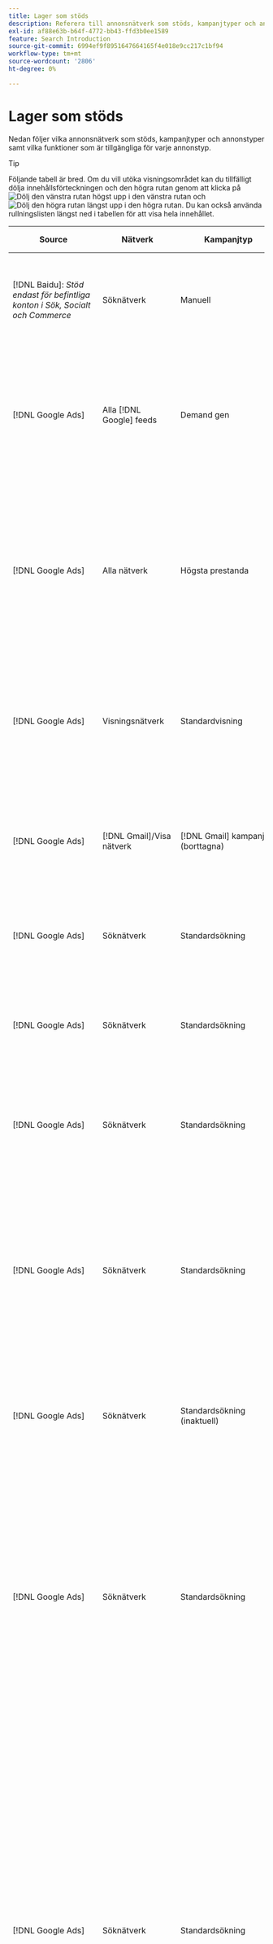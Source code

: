 ```yaml
---
title: Lager som stöds
description: Referera till annonsnätverk som stöds, kampanjtyper och annonstyper.
exl-id: af88e63b-b64f-4772-bb43-ffd3b0ee1589
feature: Search Introduction
source-git-commit: 6994ef9f8951647664165f4e018e9cc217c1bf94
workflow-type: tm+mt
source-wordcount: '2806'
ht-degree: 0%

---
```


# Lager som stöds

Nedan följer vilka annonsnätverk som stöds, kampanjtyper och annonstyper samt vilka funktioner som är tillgängliga för varje annonstyp.

>[!TIP]
>
>Följande tabell är bred. Om du vill utöka visningsområdet kan du tillfälligt dölja innehållsförteckningen och den högra rutan genom att klicka på ![Dölj den vänstra rutan](/help/dsp/assets/hide-left-pane.png "Dölj den vänstra rutan") högst upp i den vänstra rutan och ![Dölj den högra rutan](/help/dsp/assets/hide-right-pane.png "Dölj den högra rutan") längst upp i den högra rutan. Du kan också använda rullningslisten längst ned i tabellen för att visa hela innehållet.

| Source | Nätverk | Kampanjtyp | Annonstyp | Synkronisera och visa | Skapa/redigera | Spår [^1] | Optimera [^2] | Rapport | Adobe Analytics Support[^3] |
|----|----|----|----|----|----|----|----|----|----|
| [!DNL Baidu]: *Stöd endast för befintliga konton i Sök, Socialt och Commerce* | Söknätverk | Manuell | Text ad | Automatisk synkronisering via API | Skapa/redigera med [kampanjhanteringsvyer](/help/search-social-commerce/campaign-management/campaigns/campaign-management-options.md) och [kalkylblad](/help/search-social-commerce/campaign-management/bulksheets/bulksheet-about.md) | Ja | Kampanjer med enbart manuell CPC-anbudsstrategi | Data på annonsnivå | [!DNL Analytics]-data för sökning, sociala medier och Commerce<br><br>Ad-nivådata från sökning, sociala medier och Commerce till | [!DNL Analytics] |
| [!DNL Google Ads] | Alla [!DNL Google] feeds | Demand gen | Demand Gen carousel ad (multi-image ad)<br><br>Demand Gen image ad<br><br>Demand Gen product ad<br><br>Demand Gen video ad | Automatisk synkronisering via API | Inga alternativ för att skapa/redigera | Ja | Endast Carousel- och bildannonser. Endast hybridportföljer <br><br>Anbud och anbudsstrategimål ställs in på kampanjnivån, tillsammans med kampanjbudgetar, enligt optimeringstypen. | Data på annonsnivå | Data på annonsnivå för Search, Social och Commerce [med den uppgraderade spårningskoden för AMO-ID](/help/integrations/analytics/ids.md#amo-id-formats)[^4]<br><br>Data på annonsnivå från Search, Social och Commerce till | [!DNL Analytics] |
| [!DNL Google Ads] | Alla nätverk | Högsta prestanda | Alla annonstyper | Automatisk synkronisering via API | Skapa/redigera kampanjer och ladda upp annonsresurser i kampanjinställningarna i [!UICONTROL Campaigns] > [!UICONTROL Campaigns]<br><br>Endast nödvändiga inställningar är tillgängliga. Logga in på redigeraren för [!DNL [!DNL Google Ads] Ads] om du vill se valfria inställningar och listgrupper. | Ja | I hybridportföljer anges endast<br><br>mål för anbudsstrategier på kampanjnivå, tillsammans med kampanjbudgetar. | Data på kampanjnivå <br><br>Data för listgrupper är inte tillgängliga och annonsnätverket tillhandahåller inte data på ad-nivå. | [!DNL Analytics]-data för sökning, sociala medier och Commerce<br><br>Kampanjdata från sökning, sociala medier och Commerce till analyser. Kräver den uppgraderade spårningskoden för [AMO ID](/help/integrations/analytics/ids.md#amo-id-formats). |
| [!DNL Google Ads] | Visningsnätverk | Standardvisning | Bildannons | Automatisk synkronisering via API | Redigera URL och status endast med [kalkylblad](/help/search-social-commerce/campaign-management/bulksheets/bulksheet-about.md) | Ja, när du lägger till klickspårningstaggar manuellt för att spåra mallar i annonsnätverket | — | Data på annonsnivå, men inga genomskinliga data | [!DNL Analytics]-data för sökning, sociala medier och Commerce<br><br>Ad-nivådata från sökning, sociala medier och Commerce till analyser, men inga genomskinliga data |
| [!DNL Google Ads] | [!DNL Gmail]/Visa nätverk | [!DNL Gmail] kampanjer (borttagna) | [!DNL Gmail] annons | Ingen synkronisering | Inga alternativ för att skapa/redigera | — | — | Endast äldre kampanjdata | Data från äldre analyser för sökning, sociala medier och Commerce<br><br>Gammala kampanjdata från sökning, sociala medier och Commerce till | [!DNL Analytics] |
| [!DNL Google Ads] | Söknätverk | Standardsökning | Annonsering endast för samtal | Automatisk synkronisering via API | Skapa/redigera med [kampanjhanteringsvyer](/help/search-social-commerce/campaign-management/campaigns/campaign-management-options.md) | Ja, med landningssidans suffix och spårningsmall på kontonivå eller genom att lägga till dem manuellt på annonsnivå i [!DNL [!DNL Google Ads] Ads] Manager | — | Lägg endast till visningar och klickningar på gruppnivå från annonsnätverket - inga intäkter | — |
| [!DNL Google Ads] | Söknätverk | Standardsökning | \[Expanderad\] Dynamisk sökannons | Automatisk synkronisering via API | Skapa/redigera med [kampanjhanteringsvyer](/help/search-social-commerce/campaign-management/campaigns/campaign-management-options.md) och [kalkylblad](/help/search-social-commerce/campaign-management/bulksheets/bulksheet-about.md) | Ja | Ja<br><br>För annonsgrupper när kampanjen anger en webbplatsdomän, annars för dynamiska sökmål. | Kampanj- och annonsgruppsdata<br><br>Annonsnätverket tillhandahåller inte data på annonsnivå. | [!DNL Analytics]-data för sökning, sociala medier och Commerce<br><br>Kampanjdata och annonsgruppsdata från sökning, sociala medier och Commerce till | [!DNL Analytics] |
| [!DNL Google Ads] | Söknätverk | Standardsökning | Utökad textannons (borttagen i juni 2022) | Automatisk synkronisering via API | Ta bara bort med [kampanjhanteringsvyer](/help/search-social-commerce/campaign-management/campaigns/campaign-management-options.md), [kalkylblad](/help/search-social-commerce/campaign-management/bulksheets/bulksheet-about.md) och [lagerhanteringsflöden](/help/search-social-commerce/campaign-management/inventory-feeds/inventory-feeds-about.md) | Ja | — | Data på annonsnivå | [!DNL Analytics]-data för sökning, sociala medier och Commerce<br><br>Ad-nivådata från sökning, sociala medier och Commerce till | [!DNL Analytics] |
| [!DNL Google Ads] | Söknätverk | Standardsökning | Responsiv sökannons | Automatisk synkronisering via API | Skapa/redigera med [kampanjhanteringsvyer](/help/search-social-commerce/campaign-management/campaigns/campaign-management-options.md), [kalkylblad](/help/search-social-commerce/campaign-management/bulksheets/bulksheet-about.md) och [lagerhanteringsflöden](/help/search-social-commerce/campaign-management/inventory-feeds/inventory-feeds-about.md) | Ja | Ja | Data på annonsnivå för alla tillgängliga annonselement<br><br><b>Obs!</b> [!DNL [!DNL Google Ads] Ads] tillhandahåller inte data utanför sina redigeringsprogram om de textkombinationer som visades som annonser. Mer information om rapportering för varje textkombination finns i [[!DNL [!DNL Google Ads] Ads]-dokumentationen](https://support.google.com/google-ads/answer/7684791). | [!DNL Analytics]-data för sökning, sociala medier och Commerce<br><br>Ad-nivådata från sökning, sociala medier och Commerce till | [!DNL Analytics] |
| [!DNL Google Ads] | Söknätverk | Standardsökning (inaktuell) | Text ad | Automatisk synkronisering via API | Statusändringar av befintliga annonser använder endast [kalkylblad](/help/search-social-commerce/campaign-management/bulksheets/bulksheet-about.md) | Ja | Ja | Data på annonsnivå | [!DNL Analytics]-data för sökning, sociala medier och Commerce<br><br>Ad-nivådata från sökning, sociala medier och Commerce till | [!DNL Analytics] |
| [!DNL Google Ads] | Söknätverk | Standardsökning | <i>Tillägg:</i><br><br>Webbplatslänk (konto-, kampanj- och annonsgruppsnivå) | Automatisk synkronisering via API | Skapa/redigera med [kampanjhanteringsvyer](/help/search-social-commerce/campaign-management/campaigns/campaign-management-options.md) och [kalkylblad](/help/search-social-commerce/campaign-management/bulksheets/bulksheet-about.md) | —<br><br>Webbplatslänkar har ett&quot;spårningsmall&quot;-fält, men i Sök, Socialt och Commerce mappas klickningar och resulterande konverteringar till det associerade nyckelordet, inte till den enskilda platslänken. | — Search, Social, &amp; Commerce optimerar inte för webblänken. I stället optimeras det till det nyckelord som är associerat med den annons som innehåller sitelink. | —<br><br>Det finns tillgängliga data för det associerade nyckelordet. I [!DNL Google Ads] kan du se prestandadata på sitelänknivå på fliken [!DNL Campaigns] > [!DNL Ad Extensions].<br><br>Generera en [Transaktionsrapport](/help/search-social-commerce/reports/management/basic-advanced/transaction-report.md) om du vill se vilka individuella konverteringar som har gjorts med ett klick på en länk. Kolumnvärdet [!UICONTROL Link Type] för en sitelink är <code>sl:&lt;Platslänkstext></code>, t.ex. sl:Se Aktuella erbjudanden. | Data för det associerade nyckelordet endast från Search, Social och Commerce till | [!DNL Analytics] |
| [!DNL Google Ads] | Söknätverk | Standardsökning | <i>Andra annonstillägg:</i><br><br>Bildtexttillägg<br><br>Platstillägg<br><br>Telefontillägg | Automatisk synkronisering via API | Hantera pratbubblor och telefontillägg med [kampanjhanteringsvyer](/help/search-social-commerce/campaign-management/campaigns/campaign-management-options.md).<br><br>Platstillägg är inte tillgängliga. Dina befintliga platstilläggsassociationer synkroniseras men kan bara tas bort. | —<br><br>Webbplatslänkar har ett&quot;spårningsmall&quot;-fält, men i Sök, Socialt och Commerce mappas klickningar och resulterande konverteringar till det associerade nyckelordet, inte till den enskilda platslänken.<br><br>Andra typer av annonstillägg har ingen URL att spåra och det går inte att mappa konverteringsdata till dem med Search, Social och Commerce. | — | —<br><br>[!DNL Google Ads] mappar klickningarna på ett tillägg till nyckelordet som är associerat med annonsen som tillägget ingår i.<br><br>Det finns inga kostnadsdata eller klickdata på tilläggsnivån i Sök, Socialt och Commerce. I [!DNL Google Ads] kan du se kostnad och klicka på data på tilläggsnivån på fliken [!DNL Campaigns] > [!DNL Ad Extensions] .<br><br>Generera en [Transaktionsrapport](/help/search-social-commerce/reports/management/basic-advanced/transaction-report.md) om du vill se vilka individuella konverteringar som har gjorts med ett klick på en webbplatslänk. Kolumnen [!UICONTROL Link Type] för en platslänkar är <code>sl:&lt;Platslänkstext></code>, t.ex. sl:Se Aktuella erbjudanden. | Data för det associerade nyckelordet endast från Search, Social och Commerce till | [!DNL Analytics] |
| [!DNL Google Ads] | Shoppingnätverk | Standard shopping | Butiksannons (Creative type &quot;Product&quot;) | Automatisk synkronisering via API | Annonskopian genereras automatiskt för produktgrupper i annonsgruppen. Redigera annonsstatus endast med [bulksheets](/help/search-social-commerce/campaign-management/bulksheets/bulksheet-about.md) och [lagerhanteringsflöden](/help/search-social-commerce/campaign-management/inventory-feeds/inventory-feeds-about.md)<br><br>Du kan skapa de överordnade kampanjerna, annonsgrupperna och produktgrupperna och redigera deras status endast med hjälp av [kampanjhanteringsvyer](/help/search-social-commerce/campaign-management/campaigns/campaign-management-options.md), [bulksheets](/help/search-social-commerce/campaign-management/bulksheets/bulksheet-about.md) och [lagerhanteringsflöden](/help/search-social-commerce/campaign-management/inventory-feeds/inventory-feeds-about.md). | Ja, när du lägger till klickspårningstaggar manuellt för att spåra mallar i annonsnätverket | Ja | Kampanj-, annonsgrupps- och produktgruppsdata [!DNL Google Ads] tillhandahåller inte data på annonsnivå för shoppingkampanjer. | [!DNL Analytics]-data för sökning, sociala medier och Commerce<br><br>Kampanj-, annonsgrupps- och produktgruppsdata från sökning, sociala medier och Commerce till | [!DNL Analytics] |
| [!DNL Google Ads] | [!DNL YouTube] | Video | Videoannons | Synkronisering via API kräver [deltagande](/help/search-social-commerce/tools/sync-inventory.md)<br><br>Endast grundläggande annonsinformation, utan miniatyrbilder | Inga alternativ för att skapa/redigera | Ja, när du lägger till klickspårningstaggar manuellt för att spåra mallar i annonsnätverket | Kampanjer med anbudsstrategin [!UICONTROL Maximize Conversions] i hybridportföljer <br><br>Den hybridportföljen får endast innehålla [!DNL YouTube] kampanjer. | Kampanj- och annonsgruppsdata<br><br>Annonsnätverket tillhandahåller inte data på annonsnivå. | [!DNL Analytics]-data för sökning, sociala medier och Commerce<br><br>Kampanjdata och annonsgruppsdata från sökning, sociala medier och Commerce till | [!DNL Analytics] |
| [!DNL Microsoft Advertising] | Alla nätverk | Högsta prestanda | Alla annonstyper | Automatisk synkronisering via API | Skapa/redigera kampanjer i [!UICONTROL Campaigns] > [!UICONTROL Campaigns]. | Ja | I hybridportföljer anges endast<br><br>mål för anbudsstrategier på kampanjnivå, tillsammans med kampanjbudgetar. | Resursgruppsdata<br><br>Annonsnätverket tillhandahåller inte data på annonsnivå. | [!DNL Analytics] data för sökning, sociala medier och Commerce<br><br>Resursgruppsdata från sökning, sociala medier och Commerce till | [!DNL Analytics] |
| [!DNL Microsoft Advertising] | Målgruppsnätverk | Målgruppskampanjtyper: <br><br>[!UICONTROL Audience (image)] och [!UICONTROL Audience] (feed)) | Responsiv annons<br><br>Inkluderar bildbaserade annonser och produktfeedbaserade annonser endast för målgruppsnätverket | Automatisk synkronisering via API | Skapa/redigera med [kampanjhanteringsvyer](/help/search-social-commerce/campaign-management/campaigns/campaign-management-options.md) och [kalkylblad](/help/search-social-commerce/campaign-management/bulksheets/bulksheet-about.md) | Ja | Förbättrade CPC-kampanjer (eCPC), kampanjer med anbudsstrategin [!UICONTROL Maximize Conversions] i hybridportföljer | Data på annonsnivå | [!DNL Analytics]-data för sökning, sociala medier och Commerce<br><br>Ad-nivådata från sökning, sociala medier och Commerce till | [!DNL Analytics] |
| [!DNL Microsoft Advertising] | Målgruppsnätverk | [!UICONTROL Audience Video] | Responsiv annons | Automatisk synkronisering via API | Skapa överordnade kampanjer och annonsgrupper med [kampanjhanteringsvyer](/help/search-social-commerce/campaign-management/campaigns/campaign-management-options.md). | Ja | Ja för förbättrade CPC-kampanjer (eCPC)<br><br>Inte tillgängligt för CPM-kampanjer | Data på annonsnivå | [!DNL Analytics]-data för sökning, sociala medier och Commerce<br><br>Ad-nivådata från sökning, sociala medier och Commerce till | [!DNL Analytics] |
| [!DNL Microsoft Advertising] | Målgruppsnätverk | [!UICONTROL Audience CTV Video] | Responsiv annons | Automatisk synkronisering via API | Skapa överordnade kampanjer och annonsgrupper med [kampanjhanteringsvyer](/help/search-social-commerce/campaign-management/campaigns/campaign-management-options.md). | Ja | Ja för förbättrade CPC-kampanjer (eCPC)<br><br>Inte tillgängligt för CPM-kampanjer | Data på annonsnivå | [!DNL Analytics]-data för sökning, sociala medier och Commerce<br><br>Ad-nivådata från sökning, sociala medier och Commerce till | [!DNL Analytics] |
| [!DNL Microsoft Advertising] | Målgruppsnätverk | Sök | Utökad text och med [!DNL Prefer Audience Ad Format] markerat | Automatisk synkronisering via API | Skapa/redigera med [kampanjhanteringsvyer](/help/search-social-commerce/campaign-management/campaigns/campaign-management-options.md)<br><br>Inget stöd för bildtillägg | Ja | Ja | Data på annonsnivå | [!DNL Analytics]-data för sökning, sociala medier och Commerce<br><br>Ad-nivådata från sökning, sociala medier och Commerce till | [!DNL Analytics] |
| [!DNL Microsoft Advertising] | Målgrupps- och söknätverk | Shoppingkampanjer för varumärken:<br><br>Varumärkesshopping: använder anbudsstrategin [!UICONTROL Manual CPC]<br><br>Varumärkeskampanjer: använder anbudsstrategin [!UICONTROL Cost per Sale] | Produktannons | Automatisk synkronisering via API | Skapa den överordnade kampanjen, annonsgruppen och produktgrupperna med hjälp av [kampanjhanteringsvyer](/help/search-social-commerce/campaign-management/campaigns/campaign-management-options.md). | Ja | Nej | Produktgruppnivådata | [!DNL Analytics] data för sökning, sociala medier och Commerce<br><br>Produktgruppsdata från sökning, sociala medier och Commerce till | [!DNL Analytics] |
| [!DNL Microsoft Advertising] | [!DNL Microsoft Store] | Butiksannons | Produktannons | Automatisk synkronisering via API | Skapa den överordnade kampanjen, annonsgruppen och produktgrupperna med hjälp av [kampanjhanteringsvyer](/help/search-social-commerce/campaign-management/campaigns/campaign-management-options.md). | Ja | Ja för [!UICONTROL Manual CPC] kampanjer. <br><br>Inte tillgängligt för [!UICONTROL Manual CPA] kampanjer. | Produktgruppnivådata | [!DNL Analytics] data för sökning, sociala medier och Commerce<br><br>Produktgruppsdata från sökning, sociala medier och Commerce till | [!DNL Analytics] |
| [!DNL Microsoft Advertising] | Söknätverk | Sök | \[Expanderad\] Dynamisk sökannons | Automatisk synkronisering via API | Skapa/redigera med [kampanjhanteringsvyer](/help/search-social-commerce/campaign-management/campaigns/campaign-management-options.md) och [kalkylblad](/help/search-social-commerce/campaign-management/bulksheets/bulksheet-about.md) | Ja | Ja | Data på annonsnivå | [!DNL Analytics]-data för sökning, sociala medier och Commerce<br><br>Ad-nivådata från sökning, sociala medier och Commerce till | [!DNL Analytics] |
| [!DNL Microsoft Advertising] | Söknätverk | Sök | Expanderad textannons (borttagen i februari 2023) | Automatisk synkronisering via API | Redigera status för befintliga annonser endast med [kampanjhanteringsvyer](/help/search-social-commerce/campaign-management/campaigns/campaign-management-options.md), [kalkylblad](/help/search-social-commerce/campaign-management/bulksheets/bulksheet-about.md) och [lagerhanteringsflöden](/help/search-social-commerce/campaign-management/inventory-feeds/inventory-feeds-about.md) | Ja | Ja | Data på annonsnivå | [!DNL Analytics]-data för sökning, sociala medier och Commerce<br><br>Ad-nivådata från sökning, sociala medier och Commerce till | [!DNL Analytics] |
| [!DNL Microsoft Advertising] | Söknätverk | Sök | Multimediareklam | Automatisk synkronisering via API | Skapa/redigera med [kampanjhanteringsvyer](/help/search-social-commerce/campaign-management/campaigns/campaign-management-options.md). Redigera stöd även för status och URL:er endast i [kalkylblad](/help/search-social-commerce/campaign-management/bulksheets/bulksheet-about.md) | Ja | Ja | Data på annonsnivå | [!DNL Analytics]-data för sökning, sociala medier och Commerce<br><br>Ad-nivådata från sökning, sociala medier och Commerce till | [!DNL Analytics] |
| [!DNL Microsoft Advertising] | Söknätverk | Sök | Responsiv sökannons | Automatisk synkronisering via API | Skapa/redigera med [kampanjhanteringsvyer](/help/search-social-commerce/campaign-management/campaigns/campaign-management-options.md), [kalkylblad](/help/search-social-commerce/campaign-management/bulksheets/bulksheet-about.md) och [lagerhanteringsflöden](/help/search-social-commerce/campaign-management/inventory-feeds/inventory-feeds-about.md) | Ja | Ja | Data på annonsnivå | [!DNL Analytics]-data för sökning, sociala medier och Commerce<br><br>Ad-nivådata från sökning, sociala medier och Commerce till | [!DNL Analytics] |
| [!DNL Microsoft Advertising] | Söknätverk | Sök | Standard text ad (utgått 2017) | Automatisk synkronisering via API | Redigera bara med [kampanjhanteringsvyer](/help/search-social-commerce/campaign-management/campaigns/campaign-management-options.md) och [kalkylblad](/help/search-social-commerce/campaign-management/bulksheets/bulksheet-about.md) | Ja | Ja | Data på annonsnivå | [!DNL Analytics]-data för sökning, sociala medier och Commerce<br><br>Ad-nivådata från sökning, sociala medier och Commerce till | [!DNL Analytics] |
| [!DNL Microsoft Advertising] | Söknätverk | Standardsökning | <i>Lägg till tillägg:</i><br><br>Sitelink (kampanjnivå) | Automatisk synkronisering via API | Skapa/redigera med [kampanjhanteringsvyer](/help/search-social-commerce/campaign-management/campaigns/campaign-management-options.md) och [kalkylblad](/help/search-social-commerce/campaign-management/bulksheets/bulksheet-about.md) | —<br><br>Sitelinks på kampanjnivå har ett [!UICONTROL Tracking Template]-fält, men i Sök, Socialt och Commerce mappas klickningar och resulterande konverteringar till det associerade nyckelordet, inte till den enskilda sitelänken. | —<br><br>Search, Social, &amp; Commerce optimerar inte för webblänken. I stället optimeras det till det nyckelord som är associerat med den annons som innehåller sitelink. | —<br><br>Det finns tillgängliga data för det associerade nyckelordet. Använd [!DNL Microsoft Advertising]-annonsredigeraren för prestandadata på sitelänknivå.<br><br>Generera en [Transaktionsrapport](/help/search-social-commerce/reports/management/basic-advanced/transaction-report.md) om du vill se vilka individuella konverteringar som har gjorts med ett klick på en länk. Kolumnen [!UICONTROL Link Type] för en platslänkar är <code>sl:&lt;Platslänkstext></code>, t.ex. sl:Se Aktuella erbjudanden. | Data för det associerade nyckelordet endast från Search, Social och Commerce till | [!DNL Analytics] |
| [!DNL Microsoft Advertising] | Shoppingnätverk | Standard Shopping | Produktannons | Automatisk synkronisering via API | Skapa/redigera endast kampanjrader med [kampanjhanteringsvyer](/help/search-social-commerce/campaign-management/campaigns/campaign-management-options.md) och [kalkylblad](/help/search-social-commerce/campaign-management/bulksheets/bulksheet-about.md); annonser genereras automatiskt. Du kan skapa den överordnade kampanjen, annonsgruppen och produktgrupperna med hjälp av [kampanjhanteringsvyer](/help/search-social-commerce/campaign-management/campaigns/campaign-management-options.md), [bulksheets](/help/search-social-commerce/campaign-management/bulksheets/bulksheet-about.md) och [lagerhanteringsflöden](/help/search-social-commerce/campaign-management/inventory-feeds/inventory-feeds-about.md). | Ja, när du lägger till klickspårningstaggar manuellt för att spåra mallar i annonsnätverket | Ja | Data på annonsnivå<br><br>Generera en [Transaktionsrapport](/help/search-social-commerce/reports/management/basic-advanced/transaction-report.md) om du vill se vilka individuella konverteringar som ett klick har resulterat i. Kolumnen [!UICONTROL Link Type] för en produktlista är `pla:&lt;product ID&gt;`, till exempel pla:8525822. | [!DNL Analytics]-data för sökning, sociala medier och Commerce<br><br>Ad-nivådata från sökning, sociala medier och Commerce till | [!DNL Analytics] |
| [!DNL Microsoft Advertising] | Shoppingnätverk: Smart shopping | Smart Shopping (funktionen Beta i Search, Social och Commerce) | Produktannons | Automatisk synkronisering via API som standard, men kan [avanmäts](/help/search-social-commerce/tools/sync-inventory.md) | Inga alternativ för att skapa/redigera | Ja, när du lägger till klickspårningstaggar manuellt för att spåra mallar i annonsnätverket | Sök efter kampanjer med offertstrategierna [!UICONTROL Maximize Conversion Value] och [!UICONTROL tROAS] endast i hybridportföljer<br><br>Målet får endast innehålla [!DNL Adobe] mätvärden och du måste aktivera överföring av mål för sökning, sociala medier och Commerce till [!DNL Microsoft Advertising]. | Data på annonsnivå<br><br>Generera en [Transaktionsrapport](/help/search-social-commerce/reports/management/basic-advanced/transaction-report.md) om du vill se vilka individuella konverteringar som ett klick har resulterat i. Kolumnen [!UICONTROL Link Type] för en produktlista är `pla:&lt;product ID&gt;`, till exempel pla:8525822. | [!DNL Analytics]-data för sökning, sociala medier och Commerce<br><br>Ad-nivådata från sökning, sociala medier och Commerce till | [!DNL Analytics] |
| [!DNL Naver] | Söknätverk | Webbplats | Text ad | —<br><br>Ingen synkronisering, men du kan manuellt replikera kontostrukturen och överföra daglig trafikstatistik för rapportering och konverteringsattribuering<br><br>Se &quot;[Implementera [!DNL Naver] konton med endast spårning](/help/search-social-commerce/campaign-management/naver-tracking-only-account-implement.md)&quot;. | Inga alternativ för att skapa/redigera<br><br>Du kan replikera/redigera kontostrukturen manuellt med hjälp av [bulkbladsmallar](/help/search-social-commerce/campaign-management/bulksheets/bulksheet-about.md). | Ja, när du lägger till klickspårningstaggar i nyckelordsinställningarna i annonsnätverket | —<br><br>Ingen budgivning | Data på annonsnivå | [!DNL Analytics] data till Search, Social och Commerce, men inte tvärtom |
| [!DNL Pinterest] (Synkroniseringsstöd upphörde 2022) | Söknätverk | Trafikkampanjer med enbart sökannonser och annonsgrupper med nyckelordsanpassning | Upphöjt stift | Ingen synkronisering<br><br>Äldre kontoinformation fram till den 21 juli 2022 är tillgänglig som skrivskyddad. | Inga alternativ för att skapa/redigera | — | — | Endast gamla visningar och klickningar på annonsnivå från Pinterest, men inga intäkter, synkade fram till den 21 juli 2022. | [!DNL Analytics] data till Search, Social och Commerce, men inte tvärtom |
| [!DNL Yahoo! Display Network] | Visningsnätverk | Visa | Banderollannons, responsiv bildannons | Automatisk synkronisering via API, men skrivskyddad | Inga alternativ för att skapa/redigera | Ja, när du lägger till klickspårningstaggar manuellt för att spåra mallar i annonsnätverket | Kampanjer med [!UICONTROL Manual CPC] budstrategi gäller bara<br><br>Samma bud gäller för alla annonser i en annonsgrupp. | Data på annonsnivå | [!DNL Analytics]-data för sökning, sociala medier och Commerce<br><br>Ad-nivådata från sökning, sociala medier och Commerce till | [!DNL Analytics] |
| [!DNL Yahoo! Display Network] | Söknätverk | Sök | Textannons (lång och kort) | Automatisk synkronisering via API | Inga alternativ för att skapa/redigera | Ja, när du lägger till klickspårningstaggar manuellt för att spåra mallar i annonsnätverket | Kampanjer med manuell CPC-anbudsstrategi bara<br><br>Samma bud gäller för alla annonser i en annonsgrupp. | Data på annonsnivå | [!DNL Analytics]-data för sökning, sociala medier och Commerce<br><br>Ad-nivådata från sökning, sociala medier och Commerce till | [!DNL Analytics] |
| [!DNL Yahoo! Japan Ads] | Söknätverk | Sponsrad sökning | Utökad text ad<br><br> (endast äldre annonser, borttagen i september 2022 i stället för responsiv sökning) | Automatisk synkronisering via API | Ta endast bort med [kampanjhanteringsvyer](/help/search-social-commerce/campaign-management/campaigns/campaign-management-options.md), [kalkylblad](/help/search-social-commerce/campaign-management/bulksheets/bulksheet-about.md) och [lagerhanteringsflöden](/help/search-social-commerce/campaign-management/inventory-feeds/inventory-feeds-about.md) | Ja | Kampanjer med bara [!UICONTROL Manual CPC] budstrategi | Data på annonsnivå | [!DNL Analytics]-data för sökning, sociala medier och Commerce<br><br>Ad-nivådata från sökning, sociala medier och Commerce till | [!DNL Analytics] |
| [!DNL Yahoo! Japan Ads] | Söknätverk | Sponsrad sökning | Responsiv sökannons | Automatisk synkronisering via API | Inga alternativ för att skapa/redigera | Ja, när du lägger till klickspårningstaggar manuellt i annonsnätverket | Kampanjer med bara [!UICONTROL Manual CPC] budstrategi | Data på annonsnivå | [!DNL Analytics]-data för sökning, sociala medier och Commerce<br><br>Ad-nivådata från sökning, sociala medier och Commerce till | [!DNL Analytics] |
| [!DNL Yahoo! Japan Ads] | Söknätverk | Sponsrad sökning | Standard text ad (utgått 2017) | Automatisk synkronisering via API | Ta endast bort med [kalkylblad](/help/search-social-commerce/campaign-management/bulksheets/bulksheet-about.md) | Ja | Kampanjer med bara [!UICONTROL Manual CPC] budstrategi | Data på annonsnivå | [!DNL Analytics]-data för sökning, sociala medier och Commerce<br><br>Ad-nivådata från sökning, sociala medier och Commerce till | [!DNL Analytics] |
| [!DNL Yahoo Native] (Synkroniseringsstöd upphörde 2022) | Inbyggt nätverk | Inbyggt | Text ad | Ingen synkronisering<br><br>Äldre kontoinformation fram till den 10 mars 2022 är tillgänglig som skrivskyddad. | Inga alternativ för att skapa/redigera | — | — | —<br><br>Gamla annonsnivådata som synkroniserades till och med den 10 mars 2022. | [!DNL Analytics] data till Search, Social och Commerce, men inte tvärtom |
| [!DNL Yandex] | Söknätverk | Sök | Text ad | Automatisk synkronisering via API | Skapa/redigera med [kampanjhanteringsvyer](/help/search-social-commerce/campaign-management/campaigns/campaign-management-options.md), [kalkylblad](/help/search-social-commerce/campaign-management/bulksheets/bulksheet-about.md) och [lagerhanteringsflöden](/help/search-social-commerce/campaign-management/inventory-feeds/inventory-feeds-about.md) | Ja | Kampanjer med endast CPC:s anbudsstrategi | Data på annonsnivå | [!DNL Analytics]-data för sökning, sociala medier och Commerce<br><br>Ad-nivådata från sökning, sociala medier och Commerce till | [!DNL Analytics] |
| [!DNL Yandex] | Visningsnätverk | Visa/Innehåll | Text ad | Automatisk synkronisering via API | Skapa/redigera med [kampanjhanteringsvyer](/help/search-social-commerce/campaign-management/campaigns/campaign-management-options.md), [kalkylblad](/help/search-social-commerce/campaign-management/bulksheets/bulksheet-about.md) och [lagerhanteringsflöden](/help/search-social-commerce/campaign-management/inventory-feeds/inventory-feeds-about.md) | Ja | Kampanjer med endast CPC:s anbudsstrategi | Data på annonsnivå | [!DNL Analytics]-data för sökning, sociala medier och Commerce<br><br>Ad-nivådata från sökning, sociala medier och Commerce till | [!DNL Analytics] |

[^1]: När du aktiverar spårningsinställningarna [!UICONTROL EF Redirect] och [!UICONTROL Auto Upload] för en aktiv kampanj (antingen inställda på kampanjnivå eller ärvda från kontoinställningarna) för de flesta annonsnätverk och kampanjtyper, skapas och överförs spårnings-URL:er automatiskt för annonseringsgruppskomponenterna till annonsnätverket varje gång de synkroniseras med annonsnätverket. Annars måste du generera spårnings-URL:er och lägga till dem i inställningarna för konto-, kampanj- eller kampanjkomponenten. Se &quot;[När och hur klickspårnings-URL:er ska genereras per annonsnätverk och objekt](/help/search-social-commerce/tracking/click-tracking-ways-to-generate.md).&quot;

[^2]: Läs mer på [Optimeringsstöd via anbudsstrategi](/help/search-social-commerce/new-ui/manage/portfolios/portfolio-about.md#optimization-by-bid-strategy).

[^3]: Kräver integrering med Adobe Analytics. Se [Översikt över Analytics for Adobe Advertising](https://experienceleague.adobe.com/docs/advertising/integrations/analytics/overview.html).

[^4]: [!DNL Analytics] data skickas till Search, Social och Commerce med den uppgraderade spårningsparametern för AMO ID (med början från `s_kwcid`), oavsett vilket AMO ID-format du vanligtvis använder för kontot. Om du vanligtvis använder den äldre versionen av AMO ID rekommenderar vi att du uppgraderar till det nya AMO ID-formatet för att få en så bra upplevelse som möjligt. Men även om era klicknings-/kostnadsdata och intäktsdata spåras med olika AMO-ID:n, klassificeras båda datauppsättningarna fullständigt och slås samman under samma kampanj och konto.
